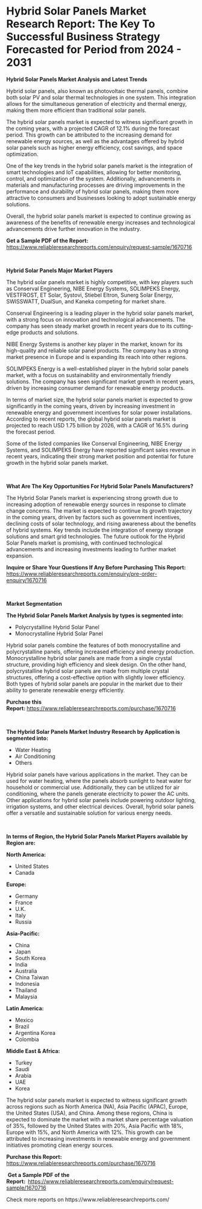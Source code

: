 <p><h1>Hybrid Solar Panels Market Research Report: The Key To Successful Business Strategy Forecasted for Period from 2024 - 2031</h1></p><p><strong>Hybrid Solar Panels Market Analysis and Latest Trends</strong></p>
<p><p>Hybrid solar panels, also known as photovoltaic thermal panels, combine both solar PV and solar thermal technologies in one system. This integration allows for the simultaneous generation of electricity and thermal energy, making them more efficient than traditional solar panels.</p><p>The hybrid solar panels market is expected to witness significant growth in the coming years, with a projected CAGR of 12.1% during the forecast period. This growth can be attributed to the increasing demand for renewable energy sources, as well as the advantages offered by hybrid solar panels such as higher energy efficiency, cost savings, and space optimization.</p><p>One of the key trends in the hybrid solar panels market is the integration of smart technologies and IoT capabilities, allowing for better monitoring, control, and optimization of the system. Additionally, advancements in materials and manufacturing processes are driving improvements in the performance and durability of hybrid solar panels, making them more attractive to consumers and businesses looking to adopt sustainable energy solutions.</p><p>Overall, the hybrid solar panels market is expected to continue growing as awareness of the benefits of renewable energy increases and technological advancements drive further innovation in the industry.</p></p>
<p><strong>Get a Sample PDF of the Report:&nbsp;</strong> <a href="https://www.reliableresearchreports.com/enquiry/request-sample/1670716">https://www.reliableresearchreports.com/enquiry/request-sample/1670716</a></p>
<p>&nbsp;</p>
<p><strong>Hybrid Solar Panels Major Market Players</strong></p>
<p><p>The hybrid solar panels market is highly competitive, with key players such as Conserval Engineering, NIBE Energy Systems, SOLIMPEKS Energy, VESTFROST, ET Solar, Systovi, Stiebel Eltron, Sunerg Solar Energy, SWISSWATT, DualSun, and Kaneka competing for market share.</p><p>Conserval Engineering is a leading player in the hybrid solar panels market, with a strong focus on innovation and technological advancements. The company has seen steady market growth in recent years due to its cutting-edge products and solutions.</p><p>NIBE Energy Systems is another key player in the market, known for its high-quality and reliable solar panel products. The company has a strong market presence in Europe and is expanding its reach into other regions.</p><p>SOLIMPEKS Energy is a well-established player in the hybrid solar panels market, with a focus on sustainability and environmentally friendly solutions. The company has seen significant market growth in recent years, driven by increasing consumer demand for renewable energy products.</p><p>In terms of market size, the hybrid solar panels market is expected to grow significantly in the coming years, driven by increasing investment in renewable energy and government incentives for solar power installations. According to recent reports, the global hybrid solar panels market is projected to reach USD 1.75 billion by 2026, with a CAGR of 16.5% during the forecast period.</p><p>Some of the listed companies like Conserval Engineering, NIBE Energy Systems, and SOLIMPEKS Energy have reported significant sales revenue in recent years, indicating their strong market position and potential for future growth in the hybrid solar panels market.</p></p>
<p>&nbsp;</p>
<p><strong>What Are The Key Opportunities For Hybrid Solar Panels Manufacturers?</strong></p>
<p><p>The Hybrid Solar Panels market is experiencing strong growth due to increasing adoption of renewable energy sources in response to climate change concerns. The market is expected to continue its growth trajectory in the coming years, driven by factors such as government incentives, declining costs of solar technology, and rising awareness about the benefits of hybrid systems. Key trends include the integration of energy storage solutions and smart grid technologies. The future outlook for the Hybrid Solar Panels market is promising, with continued technological advancements and increasing investments leading to further market expansion.</p></p>
<p><strong>Inquire or Share Your Questions If Any Before Purchasing This Report:</strong> <a href="https://www.reliableresearchreports.com/enquiry/pre-order-enquiry/1670716">https://www.reliableresearchreports.com/enquiry/pre-order-enquiry/1670716</a></p>
<p>&nbsp;</p>
<p><strong>Market Segmentation</strong></p>
<p><strong>The Hybrid Solar Panels Market Analysis by types is segmented into:</strong></p>
<p><ul><li>Polycrystalline Hybrid Solar Panel</li><li>Monocrystalline Hybrid Solar Panel</li></ul></p>
<p><p>Hybrid solar panels combine the features of both monocrystalline and polycrystalline panels, offering increased efficiency and energy production. Monocrystalline hybrid solar panels are made from a single crystal structure, providing high efficiency and sleek design. On the other hand, polycrystalline hybrid solar panels are made from multiple crystal structures, offering a cost-effective option with slightly lower efficiency. Both types of hybrid solar panels are popular in the market due to their ability to generate renewable energy efficiently.</p></p>
<p><strong>Purchase this Report:&nbsp;</strong><a href="https://www.reliableresearchreports.com/purchase/1670716">https://www.reliableresearchreports.com/purchase/1670716</a></p>
<p>&nbsp;</p>
<p><strong>The Hybrid Solar Panels Market Industry Research by Application is segmented into:</strong></p>
<p><ul><li>Water Heating</li><li>Air Conditioning</li><li>Others</li></ul></p>
<p><p>Hybrid solar panels have various applications in the market. They can be used for water heating, where the panels absorb sunlight to heat water for household or commercial use. Additionally, they can be utilized for air conditioning, where the panels generate electricity to power the AC units. Other applications for hybrid solar panels include powering outdoor lighting, irrigation systems, and other electrical devices. Overall, hybrid solar panels offer a versatile and sustainable solution for various energy needs.</p></p>
<p>&nbsp;</p>
<p><strong>In terms of Region, the Hybrid Solar Panels Market Players available by Region are:</strong></p>
<p>
    <p> <strong> North America: </strong>
        <ul>
            <li>United States</li>
            <li>Canada</li>
        </ul>
        </p> 
    <p> <strong> Europe: </strong>
        <ul>
            <li>Germany</li>
            <li>France</li>
            <li>U.K.</li>
            <li>Italy</li>
            <li>Russia</li>
        </ul>
        </p> 
    <p> <strong> Asia-Pacific: </strong>
        <ul>
            <li>China</li>
            <li>Japan</li>
            <li>South Korea</li>
            <li>India</li>
            <li>Australia</li>
            <li>China Taiwan</li>
            <li>Indonesia</li>
            <li>Thailand</li>
            <li>Malaysia</li>
        </ul>
        </p> 
    <p> <strong> Latin America: </strong>
        <ul>
            <li>Mexico</li>
            <li>Brazil</li>
            <li>Argentina Korea</li>
            <li>Colombia</li>
        </ul>
        </p> 
    <p> <strong> Middle East & Africa: </strong>
        <ul>
            <li>Turkey</li>
            <li>Saudi</li>
            <li>Arabia</li>
            <li>UAE</li>
            <li>Korea</li>
        </ul>
    </p>
    </p>
<p><p>The hybrid solar panels market is expected to witness significant growth across regions such as North America (NA), Asia Pacific (APAC), Europe, the United States (USA), and China. Among these regions, China is expected to dominate the market with a market share percentage valuation of 35%, followed by the United States with 20%, Asia Pacific with 18%, Europe with 15%, and North America with 12%. This growth can be attributed to increasing investments in renewable energy and government initiatives promoting clean energy sources.</p></p>
<p><strong>Purchase this Report: </strong><a href="https://www.reliableresearchreports.com/purchase/1670716">https://www.reliableresearchreports.com/purchase/1670716</a></p>
<p>&nbsp;<strong>Get a Sample PDF of the Report:&nbsp;&nbsp;</strong><a href="https://www.reliableresearchreports.com/enquiry/request-sample/1670716">https://www.reliableresearchreports.com/enquiry/request-sample/1670716</a></p>
<p><strong></strong></p>
<p>Check more reports on https://www.reliableresearchreports.com/</p>